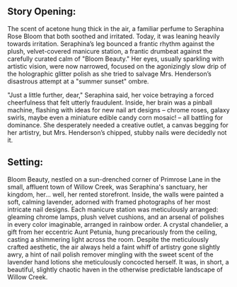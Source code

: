 ## Story Opening:

The scent of acetone hung thick in the air, a familiar perfume to Seraphina Rose Bloom that both soothed and irritated. Today, it was leaning heavily towards irritation. Seraphina’s leg bounced a frantic rhythm against the plush, velvet-covered manicure station, a frantic drumbeat against the carefully curated calm of "Bloom Beauty." Her eyes, usually sparkling with artistic vision, were now narrowed, focused on the agonizingly slow drip of the holographic glitter polish as she tried to salvage Mrs. Henderson’s disastrous attempt at a "summer sunset" ombre. 

"Just a little further, dear," Seraphina said, her voice betraying a forced cheerfulness that felt utterly fraudulent. Inside, her brain was a pinball machine, flashing with ideas for new nail art designs – chrome roses, galaxy swirls, maybe even a miniature edible candy corn mosaic! – all battling for dominance. She desperately needed a creative outlet, a canvas begging for her artistry, but Mrs. Henderson’s chipped, stubby nails were decidedly not it.

## Setting:

Bloom Beauty, nestled on a sun-drenched corner of Primrose Lane in the small, affluent town of Willow Creek, was Seraphina's sanctuary, her kingdom, her… well, her rented storefront. Inside, the walls were painted a soft, calming lavender, adorned with framed photographs of her most intricate nail designs. Each manicure station was meticulously arranged: gleaming chrome lamps, plush velvet cushions, and an arsenal of polishes in every color imaginable, arranged in rainbow order. A crystal chandelier, a gift from her eccentric Aunt Petunia, hung precariously from the ceiling, casting a shimmering light across the room. Despite the meticulously crafted aesthetic, the air always held a faint whiff of artistry gone slightly awry, a hint of nail polish remover mingling with the sweet scent of the lavender hand lotions she meticulously concocted herself. It was, in short, a beautiful, slightly chaotic haven in the otherwise predictable landscape of Willow Creek.

